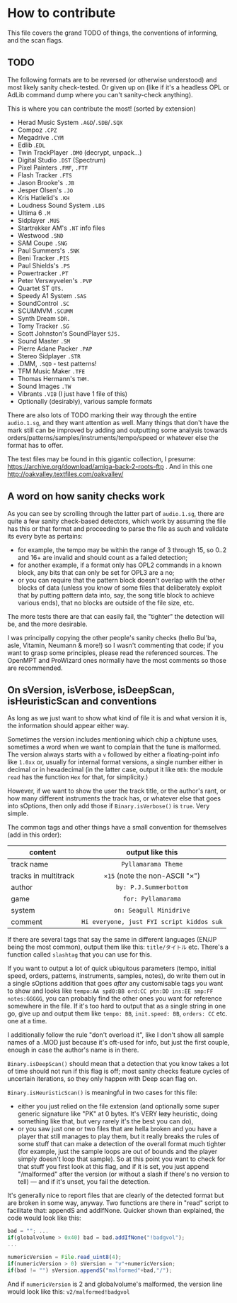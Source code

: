 # How to contribute

This file covers the grand TODO of things, the conventions of informing, and the scan flags.

## TODO

The following formats are to be reversed (or otherwise understood) and most likely sanity check-tested. Or given up on (like if it's a headless OPL or AdLib command dump where you can't sanity-check anything).

This is where you can contribute the most! (sorted by extension)

 - Herad Music System `.AGD`/`.SDB`/`.SQX`
 - Compoz `.CPZ`
 - Megadrive `.CYM`
 - Edlib .`EDL`
 - Twin TrackPlayer `.DMO` (decrypt, unpack...)
 - Digital Studio `.DST` (Spectrum)
 - Pixel Painters `.FMF`, `.FTF`
 - Flash Tracker `.FTS`
 - Jason Brooke's `.JB`
 - Jesper Olsen's `.JO`
 - Kris Hatlelid's `.KH`
 - Loudness Sound System `.LDS`
 - Ultima 6 `.M`
 - Sidplayer `.MUS`
 - Startrekker AM's `.NT` info files
 - Westwood `.SND`
 - SAM Coupe `.SNG`
 - Paul Summers's `.SNK`
 - Beni Tracker `.PIS`
 - Paul Shields's `.PS`
 - Powertracker `.PT`
 - Peter Verswyvelen's `.PVP`
 - Quartet ST `QTS.`
 - Speedy A1 System `.SAS`
 - SoundControl `.SC`
 - SCUMMVM `.SCUMM`
 - Synth Dream `SDR.`
 - Tomy Tracker `.SG`
 - Scott Johnston's SoundPlayer `SJS.`
 - Sound Master `.SM`
 - Pierre Adane Packer `.PAP`
 - Stereo Sidplayer `.STR`
 - .DMM, `.SQD` - test patterns!
 - TFM Music Maker `.TFE`
 - Thomas Hermann's `THM.`
 - Sound Images `.TW`
 - Vibrants `.VIB` (I just have 1 file of this)
 - Optionally (desirably), various sample formats

There are also lots of TODO marking their way through the entire `audio.1.sg`, and they want attention as well. Many things that don't have the mark still can be improved by adding and outputting some analysis towards orders/patterns/samples/instruments/tempo/speed or whatever else the format has to offer.

The test files may be found in this gigantic collection, I presume: https://archive.org/download/amiga-back-2-roots-ftp . And in this one http://oakvalley.textfiles.com/oakvalley/


## A word on how sanity checks work

As you can see by scrolling through the latter part of `audio.1.sg`, there are quite a few sanity check-based detectors, which work by assuming the file has this or that format and proceeding to parse the file as such and validate its every byte as pertains:

 - for example, the tempo may be within the range of 3 through 15, so 0..2 and 16+ are invalid and should count as a failed detection;
 - for another example, if a format only has OPL2 commands in a known block, any bits that can only be set for OPL3 are a no;
 - or you can require that the pattern block doesn't overlap with the other blocks of data (unless you know of some files that deliberately exploit that by putting pattern data into, say, the song title block to achieve various ends), that no blocks are outside of the file size, etc.

The more tests there are that can easily fail, the "tighter" the detection will be, and the more desirable.

I was principally copying the other people's sanity checks (hello Bul'ba, asle, Vitamin, Neumann & more!) so I wasn't commenting that code; if you want to grasp some principles, please read the referenced sources. The OpenMPT and ProWizard ones normally have the most comments so those are recommended.

## On sVersion, isVerbose, isDeepScan, isHeuristicScan and conventions

As long as we just want to show what kind of file it is and what version it is, the information should appear either way.

Sometimes the version includes mentioning which chip a chiptune uses, sometimes a word when we want to complain that the tune is malformed. The version always starts with a `v` followed by either a floating-point info like `1.0xx` or, usually for internal format versions, a single number either in decimal or in hexadecimal (in the latter case, output it like `0Eh`: the module `read` has the function `Hex` for that, for simplicity.)

However, if we want to show the user the track title, or the author's rant, or how many different instruments the track has, or whatever else that goes into sOptions, then only add those if `Binary.isVerbose()` is `true`. Very simple.

The common tags and other things have a small convention for themselves (add in this order):

| content | output like this |
|-|:-:|
| track name | `Pyllamarama Theme` |
| tracks in multitrack | `×15` (note the non-ASCII "×") |
| author | `by: P.J.Summerbottom` |
| game | `for: Pyllamarama` |
| system | `on: Seagull Minidrive` |
| comment | `Hi everyone, just FYI script kiddos suk` |

If there are several tags that say the same in different languages (EN/JP being the most common), output them like this: `title/タイトル` etc. There's a function called `slashtag` that you can use for this.

If you want to output a lot of quick ubiquitous parameters (tempo, initial speed, orders, patterns, instruments, samples, notes), do write them out in a single sOptions addition that goes *after* any customisable tags you want to show and looks like `tempo:AA spd0:BB ord:CC ptn:DD ins:EE smp:FF notes:GGGGG`, you can probably find the other ones you want for reference somewhere in the file. If it's too hard to output that as a single string in one go, give up and output them like `tempo: BB`, `init.speed: BB`, `orders: CC` etc. one at a time.

I additionally follow the rule "don't overload it", like I don't show all sample names of a .MOD just because it's oft-used for info, but just the first couple, enough in case the author's name is in there.

`Binary.isDeepScan()` should mean that a detection that you know takes a lot of time should not run if this flag is off; most sanity checks feature cycles of uncertain iterations, so they only happen with Deep scan flag on.

`Binary.isHeuristicScan()` is meaningful in two cases for this file:
 - either you just relied on the file extension (and optionally some super generic signature like "PK" at 0 bytes. It's VERY ~~lazy~~ heuristic, doing something like that, but very rarely it's the best you can do),
 - or you saw just one or two files that are hella broken and you have a player that still manages to play them, but it really breaks the rules of some stuff that can make a detection of the overall format much tighter (for example, just the sample loops are out of bounds and the player simply doesn't loop that sample). So at this point you want to check for that stuff you first look at this flag, and if it is set, you just append "/malformed" after the version (or without a slash if there's no version to tell) — and if it's unset, you fail the detection.

It's generally nice to report files that are clearly of the detected format but are broken in some way, anyway. Two functions are there in "read" script to facilitate that: appendS and addIfNone. Quicker shown than explained, the code would look like this:
 ```js
bad = ""; ...
if(globalvolume > 0x40) bad = bad.addIfNone("!badgvol");
...

numericVersion = File.read_uint8(4);
if(numericVersion > 0) sVersion = "v"+numericVersion;
if(bad != "") sVersion.appendS("malformed"+bad,"/");
```
And if `numericVersion` is 2 and globalvolume's malformed, the version line would look like this:
`v2/malformed!badgvol`